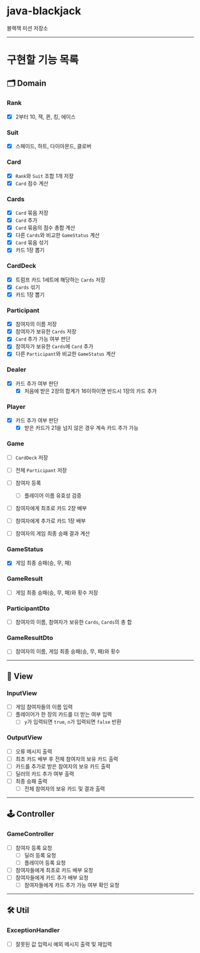 # java-blackjack

블랙잭 미션 저장소

---

# 구현할 기능 목록

## 🗂️ Domain

### Rank
- [x] 2부터 10, 잭, 퀸, 킹, 에이스

### Suit
- [x] 스페이드, 하트, 다이아몬드, 클로버

### Card
- [x] `Rank`와 `Suit` 조합 1개 저장
- [x] `Card` 점수 계산

### Cards
- [x] `Card` 묶음 저장
- [x] `Card` 추가
- [x] `Card` 묶음의 점수 총합 계산
- [x] 다른 `Cards`와 비교한 `GameStatus` 계산
- [x] `Card` 묶음 섞기
- [x] 카드 1장 뽑기

### CardDeck
- [X] 트럼프 카드 1세트에 해당하는 `Cards` 저장
- [x] `Cards` 섞기
- [x] 카드 1장 뽑기

### Participant
- [x] 참여자의 이름 저장
- [x] 참여자가 보유한 `Cards` 저장
- [x] `Card` 추가 가능 여부 판단
- [x] 참여자가 보유한 `Cards`에 `Card` 추가
- [x] 다른 `Participant`와 비교한 `GameStatus` 계산

### Dealer
- [x] 카드 추가 여부 판단
  - [x] 처음에 받은 2장의 합계가 16이하이면 반드시 1장의 카드 추가

### Player
- [x] 카드 추가 여부 판단
  - [x] 받은 카드가 21을 넘지 않은 경우 계속 카드 추가 가능

### Game
- [ ] `CardDeck` 저장
- [ ] 전체 `Participant` 저장

- [ ] 참여자 등록
  - [ ] 플레이어 이름 유효성 검증
- [ ] 참여자에게 최초로 카드 2장 배부
- [ ] 참여자에게 추가로 카드 1장 배부
- [ ] 참여자의 게임 최종 승패 결과 계산

### GameStatus
- [x] 게임 최종 승패(승, 무, 패)

### GameResult
- [ ] 게임 최종 승패(승, 무, 패)와 횟수 저장

### ParticipantDto
- [ ] 참여자의 이름, 참여자가 보유한 `Cards`, `Cards`의 총 합

### GameResultDto
- [ ] 참여자의 이름, 게임 최종 승패(승, 무, 패)와 횟수

---

## 👀 View

### InputView
- [ ] 게임 참여자들의 이름 입력
- [ ] 플레이어가 한 장의 카드를 더 받는 여부 입력
  - [ ] `y`가 입력되면 `true`, `n`가 입력되면 `false` 반환

### OutputView
- [ ] 오류 메시지 출력
- [ ] 최초 카드 배부 후 전체 참여자의 보유 카드 출력
- [ ] 카드를 추가로 받은 참여자의 보유 카드 출력
- [ ] 딜러의 카드 추가 여부 출력
- [ ] 최종 승패 출력
  - [ ] 전체 참여자의 보유 카드 및 결과 출력

---

## 🕹️ Controller

### GameController
- [ ] 참여자 등록 요청
  - [ ] 딜러 등록 요청
  - [ ] 플레이어 등록 요청

- [ ] 참여자들에게 최초로 카드 배부 요청
- [ ] 참여자들에게 카드 추가 배부 요청
  - [ ] 참여자들에게 카드 추가 가능 여부 확인 요청

---

## 🛠 Util

### ExceptionHandler
- [ ] 잘못된 값 입력시 예외 메시지 출력 및 재입력
